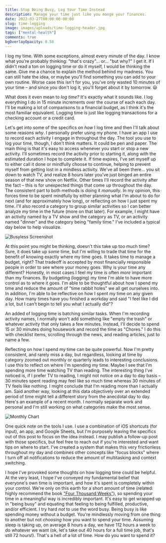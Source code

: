 ```yaml
---
title: Stop Being Busy, Log Your Time Instead
description: Manage your time just like you mange your finances.
date: 2022-03-27T00:00:00-00:00
slug: time-logging
image: images/uploads/time-logging-header.jpg
tags: ["mental-health"]
comments: true
bgOverlayOpacity: 0.50
---
```


I log my time. With some exceptions, almost every minute of the day. I know what you're probably thinking: "that's crazy"... or... "but why?" I get it. If I didn't read a ton on logging time or do it myself, I would be thinking the same. Give me a chance to explain the method behind my madness. You can still hate the idea, or maybe you'll find something you can add to your own routine. Worse case this isn't for you, you've only wasted 10 minutes of your time – and since you don't log it, you'll forget about it by tomorrow. 😃

What does it even mean to *log time?* It's exactly what it sounds like. I log everything I do in 15 minute increments over the course of each each day. I'll be making a lot of comparisons to a financial budget, as I think it's the most familiar equivalent. Logging time is just like logging transactions for a checking account or a credit card.

Let's get into some of the specifics on *how* I log time and then I'll talk about some reasons *why*. I personally prefer using my phone. I have an app I use to record each activity I engage in throughout the day. The tool you use to log your time, though, I don't think matters. It could be pen and paper. The main thing is that it's easy to access whenever you start or stop a new activity. I'll sometimes record the activity prior to starting it, along with the estimated duration I hope to complete it. If time expires, I've set myself up to either call it done or mindfully choose to continue, helping to prevent myself from getting lost in a mindless activity. We've all been there... you sit down to watch TV, and realize 8 hours later you've just binged an entire season of that new show on Netflix. Other times I'll record the activity after the fact – this is for unexpected things that come up throughout the day. The consistent part to both methods is doing it *manually*. In my opinion, this forces time to be spent mindfully by either planning what I'm about to do for next (and for approximately how long), or reflecting on how I just spent my time. I'll also record a category to group similar activities so I can better analyze my time in the future (more on that later). For example, I might have an activity named by a TV show and the category as TV, or an activity named "dinner" and the category being "family time." I've included a typical day below to help visualize.

![Busyless Screenshot](/images/uploads/time-logging-busyless.png)

At this point you might be thinking, doesn't this take up too much time? Sure, it does take up *some* time, but I'm willing to trade that time for the benefit of knowing exactly where my time goes. It takes time to manage a budget, right? That tradeoff is accepted by most financially responsible people in order to see where your money goes. Why is your time any different? Honestly, in most cases I feel my time is often *more* important than my finances. By budgeting (logging) my time I'm able to have more control as to where it goes. I'm able to be thoughtful about how I spend my time and reduce the amount of "time rabbit holes" we all get ourselves into. In addition, I'm able to be reflective on how I spent my time on any given day. How many times have you finished a workday and said "I feel like I did a lot, but I can't begin to tell you what I actually did"? 

An added of logging time is batching similar tasks. When I'm recording activity names, I normally won't add something like "empty the trash" or whatever activity that only takes a few minutes. Instead, I'll decide to spend 15 or 30 minutes doing housework and record the time as "Chores." I do this with checklist items, scrolling through the news, and reading articles, just to name a few.

Reflecting on how I spend my time can be quite powerful. Now I'm pretty consistent, and rarely miss a day, but regardless, looking at time by category zoomed out monthly or quarterly leads to interesting conclusions. I use this to reflect on where I'm spending my time. Maybe I see that I'm spending more time watching TV than reading. The interesting thing I've noticed is, if I prefer TV to reading, I might not notice on a day to day basis – 30 minutes spent reading may feel like so much time whereas 30 minutes of TV feels like nothing. I might conclude that I'm reading more than I actually am. Said another way, looking at this data objectively over an extended period of time might tell a different story from the anecdotal day to day. Here's an example of a recent month. I normally separate work and personal and I'm still working on what categories make the most sense.

![Monthly Chart](/images/uploads/time-logging-chart.png)

One quick note on the tools I use. I use a combination of iOS shortcuts (for input), an app, and Google Sheets, but I'm purposely leaving the specifics out of this post to focus on the idea instead. I may publish a follow-up post with those specifics, but feel free to reach out if you're interested and want tips on where to start. I've created a system that makes this very frictionless throughout my day and combines other concepts like "focus blocks" where I turn off all notifications to reduce the amount of multitasking and context switching.

I hope I've provoked some thoughts on how logging time could be helpful. At the very least, I hope I've conveyed my fundamental belief that everyone's own time is important, and how it's spent is completely within your control. We're only on this earth for a short amount of time (related: highly recommend the book ["Four Thousand Weeks"](https://www.oliverburkeman.com/books)), so spending your time in a meaningful way is incredibly important. It's easy to get wrapped up in "being busy" and equating that feeling to being fulfilled, productive, and/or efficient. I try hard *not* to use the word busy. Being busy is like spending money without a budget. You're mindlessly moving from one thing to another but not *choosing* how you want to spend your time. Assuming sleep is taking up, on average 8 hours a day, we have 112 hours a week to do whatever we want (ok, let's take out 40 hours for a full time job, that's still 72 hours!). That's a hell of a lot of time. How do you want to spend it?